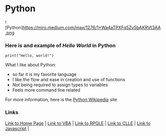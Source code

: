 # Python


![Python]https://miro.medium.com/max/1276/1*Wa4aTPXFq5Zv5bAKRVt3AA.png

### Here is and example of _Hello World_ in Python
```
print("Hello, world!")
```

What I like about Python:
* so far it is my favorite language
* I like the flow and ease in creation and use of functions
* Not being required to assign types to variables 
* Feels more command line related 


For more information, here is the  [Python Wikipedia](https://en.wikipedia.org/wiki/HTML) site

### Links
[Link to Home Page](https://github.com/Dwalden2021/My_Project/blob/main/README.md) | 
[Link to VBA](https://github.com/Dwalden2021/My_Project/blob/main/VBA.md) | 
[Link to RPGLE](https://github.com/Dwalden2021/My_Project/blob/main/RPGLE.md) | 
[Link to CLLE](https://github.com/Dwalden2021/My_Project/blob/main/CLLE.md) | 
[Link to Javascript](https://github.com/Dwalden2021/My_Project/blob/main/JavaScript.md) | 



